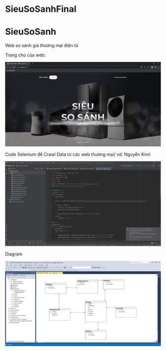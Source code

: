 # SieuSoSanhFinal

# SieuSoSanh
Web so sánh giá thương mại điện tử

Trang chủ của web:

![](https://github.com/hoanghui/SieuSoSanhFinal/blob/master/Photos/SSS.PNG)

Code Selenium để Crawl Data từ các web thương mại( vd: Nguyễn Kim)

![](https://github.com/hoanghui/SieuSoSanhFinal/blob/master/Photos/Selenium.PNG)

Diagram

![](https://github.com/hoanghui/SieuSoSanhFinal/blob/master/Photos/Diagram.PNG)
